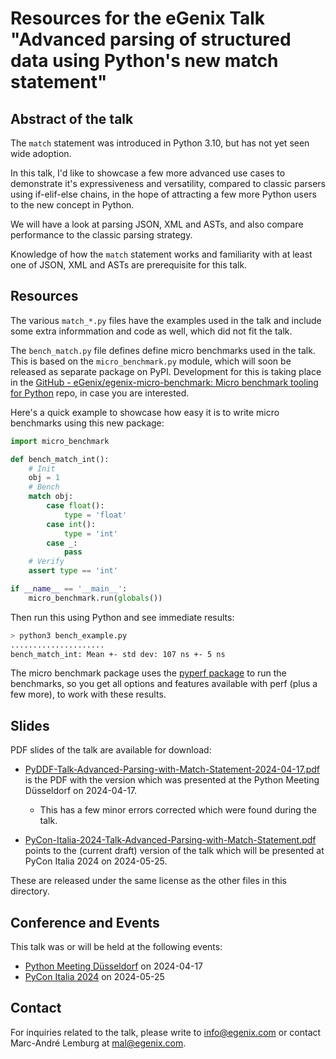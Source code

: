 
# Resources for the eGenix Talk "Advanced parsing of structured data using Python's new match statement"

## Abstract of the talk

The `match` statement was introduced in Python 3.10, but has not yet seen wide adoption.

In this talk, I'd like to showcase a few more advanced use cases to demonstrate it's expressiveness and versatility, compared to classic parsers using if-elif-else chains, in the hope of attracting a few more Python users to the new concept in Python.

We will have a look at parsing JSON, XML and ASTs, and also compare performance to the classic parsing strategy.

Knowledge of how the `match` statement works and familiarity with at least one of JSON, XML and ASTs are prerequisite for this talk.

## Resources

The various `match_*.py` files have the examples used in the talk and include some extra informmation and code as well, which did not fit the talk.

The `bench_match.py` file defines define micro benchmarks used in the talk. This is based on the `micro_benchmark.py` module, which will soon be released as separate package on PyPI. Development for this is taking place in the [GitHub - eGenix/egenix-micro-benchmark: Micro benchmark tooling for Python](https://github.com/eGenix/egenix-micro-benchmark) repo, in case you are interested.

Here's a quick example to showcase how easy it is to write micro benchmarks using this new package:

```python
import micro_benchmark

def bench_match_int():
    # Init
    obj = 1
    # Bench
    match obj:
        case float():
            type = 'float'
        case int():
            type = 'int'
        case _:
            pass
    # Verify
    assert type == 'int'

if __name__ == '__main__':
    micro_benchmark.run(globals())
```

Then run this using Python and see immediate results:

```bash
> python3 bench_example.py
.....................
bench_match_int: Mean +- std dev: 107 ns +- 5 ns
```

The micro benchmark package uses the [pyperf package](https://pypi.org/project/pyperf/) to run the benchmarks, so you get all options and features available with perf (plus a few more), to work with these results.

## Slides

PDF slides of the talk are available for download:

- [PyDDF-Talk-Advanced-Parsing-with-Match-Statement-2024-04-17.pdf](https://downloads.egenix.com/python/PyDDF-Talk-Advanced-Parsing-with-Match-Statement.pdf) is the PDF with the version which was presented at the Python Meeting Düsseldorf on 2024-04-17.
  - This has a few minor errors corrected which were found during the talk.

- [PyCon-Italia-2024-Talk-Advanced-Parsing-with-Match-Statement.pdf](https://downloads.egenix.com/python/PyCon-Italia-2024-Talk-Advanced-Parsing-with-Match-Statement.pdf) points to the (current draft) version of the talk which will be presented at PyCon Italia 2024 on 2024-05-25.

These are released under the same license as the other files in this directory.

## Conference and Events

This talk was or will be held at the following events:
- [Python Meeting Düsseldorf](https://pyddf.de/) on 2024-04-17
- [PyCon Italia 2024](https://2024.pycon.it/en/event/advanced-parsing-of-structured-data-using-pythons-new-match-statement) on 2024-05-25

## Contact

For inquiries related to the talk, please write to info@egenix.com or contact Marc-André Lemburg at mal@egenix.com.
